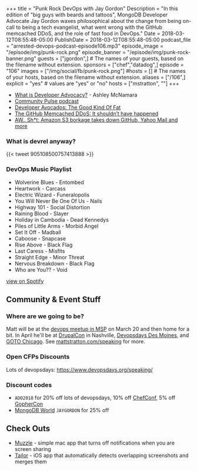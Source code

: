 +++
title = "Punk Rock DevOps with Jay Gordon"
Description = "In this edition of \"big guys with beards and tattoos\", MongoDB Developer Advocate Jay Gordon waxes philosophical about the change from being on-call to being a tech evangelist, what went wrong with the GitHub memcached DDoS, and the role of fast food in DevOps."
Date = 2018-03-12T08:55:48-05:00
PublishDate = 2018-03-12T08:55:48-05:00
podcast_file = "arrested-devops-podcast-episode106.mp3"
episode_image = "/episode/img/punk-rock.png"
episode_banner = "/episode/img/punk-rock-banner.png"
guests = ["jgordon",] # The names of your guests, based on the filename without extension.
sponsors = ["chef","datadog",]
episode = "106"
images = ["/img/social/fb/punk-rock.png"]
#hosts = [] # The names of your hosts, based on the filename without extension.
aliases = ["/106",]
explicit = "yes" # values are "yes" or "no"
hosts = ["mstratton", ""]
+++
- [What is Developer Advocacy?](https://medium.com/@ashleymcnamara/what-is-developer-advocacy-3a92442b627c) - Ashley McNamara
- [Community Pulse podcast](http://communitypulse.io/)
- [Developer Avocados: The Good Kind Of Fat](https://www.marythengvall.com/blog/2018/1/31/developer-avocados-the-good-kind-of-fat)
- [The GitHub Memcached DDoS: It shouldn’t have happened](https://www.synopsys.com/blogs/software-security/github-memcached-ddos/)
- [AW.. Sh*t: Amazon S3 borkage takes down GitHub, Yahoo Mail and more](https://www.theinquirer.net/inquirer/news/3005581/aw-sh-t-amazon-s3-borkage-takes-down-github-yahoo-mail-and-more)

### What is devrel anyway?

{{< tweet 905108500757413888 >}}

### DevOps Music Playlist

- Wolverine Blues - Entombed
- Heartwork - Carcass
- Electric Wizard - Funeralopolis
- You Will Never Be One Of Us - Nails
- Highway 101 - Social Distortion
- Raining Blood - Slayer
- Holiday in Cambodia - Dead Kennedys
- Piles of Little Arms - Morbid Angel
- Set It Off - Madball
- Caboose - Snapcase
- Rise Above - Black Flag
- Last Caress - Misfits
- Straight Edge - Minor Threat
- Nervous Breakdown - Black Flag
- Who are You?? - Void

[view on Spotify](https://open.spotify.com/user/mugsy1274/playlist/6yqBMl3x7LB9py9fj14KZ6?si=TPbf8m33SeGh6aD-id27qg)

## Community & Event Stuff

### Where are we going to be?

Matt will be at the [devops meetup in MSP](https://www.meetup.com/DevOps-Minneapolis/events/247091630/) on March 20 and then home for a bit. In April he'll be at [DrupalCon](https://events.drupal.org/nashville2018) in Nashville, [Devopsdays Des Moines](https://www.devopsdays.org/events/2018-des-moines/welcome/), and [GOTO Chicago](https://gotochgo.com/2018). See [mattstratton.com/speaking](https://www.mattstratton.com/speaking) for more.

### Open CFPs Discounts
Lots of devopsdays: https://www.devopsdays.org/speaking/

### Discount codes

- `ADO2018` for 20% off lots of devopsdays, 10% off [ChefConf](https://chefconf.chef.io/), 5% off [GopherCon](https://www.gophercon.com/)
- [MongoDB World](https://www.mongodb.com/world18) `JAYGORDON` for 25% off

## Check Outs

- [Muzzle](https://muzzleapp.com/) - simple mac app that turns off notifications when you are screen sharing
- [Tailor](https://itunes.apple.com/us/app/tailor-screenshot-stitching/id926653095?mt=8) - iOS app that automatically detects overlapping screenshots and merges them
